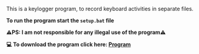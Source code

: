 This is a keylogger program, to record keyboard activities in separate files. 

<strong>To run the program start the <code>setup.bat</code> file</strong><br>

<strong>⚠️PS: I am not responsible for any illegal use of the program⚠️</strong>

<strong>💻 To download the program click here: <a href="https://portfoliioo.github.io/h/Home/Projects/Programs/Python/Keylogger/Keylogger.zip" target="_blank" download>Program</a></strong>
